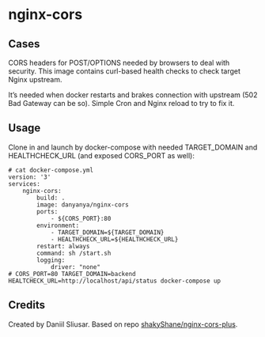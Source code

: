 # nginx-cors

## Cases

CORS headers for POST/OPTIONS needed by browsers to deal with security. This image contains curl-based health checks to check target Nginx upstream.

It’s needed when docker restarts and brakes connection with upstream (502 Bad Gateway can be so). Simple Cron and Nginx reload to try to fix it.

## Usage

Clone in and launch by docker-compose with needed TARGET_DOMAIN and HEALTHCHECK_URL (and exposed CORS_PORT as well): 

```
# cat docker-compose.yml
version: '3'
services:
    nginx-cors:
        build: .
        image: danyanya/nginx-cors
        ports:
            - ${CORS_PORT}:80
        environment:
            - TARGET_DOMAIN=${TARGET_DOMAIN}
            - HEALTHCHECK_URL=${HEALTHCHECK_URL}
        restart: always
        command: sh /start.sh 
        logging:
            driver: "none"
# CORS_PORT=80 TARGET_DOMAIN=backend HEALTCHECK_URL=http://localhost/api/status docker-compose up
```

## Credits

Created by Daniil Sliusar.
Based on repo [shakyShane/nginx-cors-plus](https://github.com/shakyShane/nginx-cors-plus).
